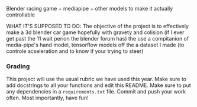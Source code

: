 Blender racing game + mediapipe + other models to make it actually controllable 

WHAT IT'S SUPPOSED TO DO:
The objective of the project is to effectively make a 3d blender car game hopefully with gravety and colision (if I ever get past the 11 wait perion the blender forum has) the
use a compitanion of media-pipe's hand model, tensorflow models off the a dataset I made (to controle acseleration and to know if your trying to steer)

### Grading
This project will use the usual rubric we have used this year. Make sure to add docstrings to all your functions and edit this README. Make sure to put any dependencies in a `requirements.txt` file. Commit and push your work often. Most importantly, have fun!
